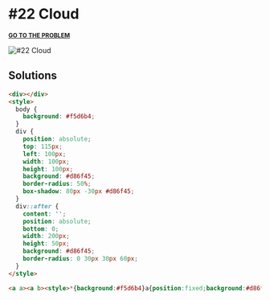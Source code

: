 # #22 Cloud

<p>
  <sup>
    <a href="https://cssbattle.dev/play/22"><strong>GO TO THE PROBLEM</strong></a>
  </sup>
</p>

![#22 Cloud](https://cssbattle.dev/targets/22.png)

## Solutions

```html
<div></div>
<style>
  body {
    background: #f5d6b4;
  }
  div {
    position: absolute;
    top: 115px;
    left: 100px;
    width: 100px;
    height: 100px;
    background: #d86f45;
    border-radius: 50%;
    box-shadow: 80px -30px #d86f45;
  }
  div::after {
    content: '';
    position: absolute;
    bottom: 0;
    width: 200px;
    height: 50px;
    background: #d86f45;
    border-radius: 0 30px 30px 60px;
  }
</style>
```

```html
<a a><a b><style>*{background:#f5d6b4}a{position:fixed;background:#d86f45}a[a]{width:100;height:100;border-radius:50%;top:115;left:100;box-shadow:80px -30px#d86f45}a[b]{width:150;height:50;border-radius:0 25px 25px 0;top:165;right:100
```
